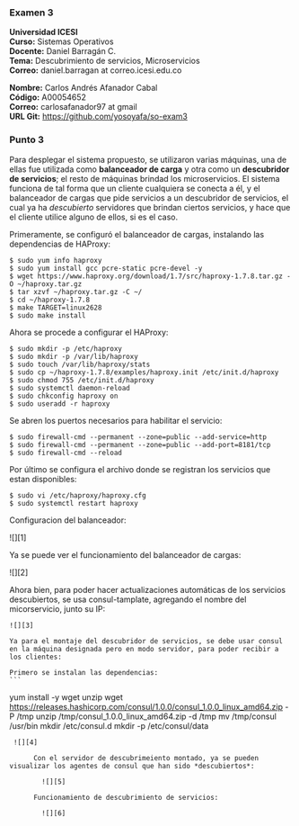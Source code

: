### Examen 3
**Universidad ICESI**  
**Curso:** Sistemas Operativos  
**Docente:** Daniel Barragán C.  
**Tema:** Descubrimiento de servicios, Microservicios  
**Correo:** daniel.barragan at correo.icesi.edu.co  

**Nombre:** Carlos Andrés Afanador Cabal  
**Código:** A00054652  
**Correo:** carlosafanador97 at gmail  
**URL Git:** https://github.com/yosoyafa/so-exam3  


### Punto 3  

Para desplegar el sistema propuesto, se utilizaron varias máquinas, una de ellas fue utilizada como **balanceador de carga** y otra como un **descubridor de servicios**; el resto de máquinas brindad los microservicios. El sistema funciona de tal forma que un cliente cualquiera se conecta a él, y el balanceador de cargas que pide servicios a un descubridor de servicios, el cual ya ha *descubierto* servidores que brindan ciertos servicios, y hace que el cliente utilice alguno de ellos, si es el caso.  
   
   Primeramente, se configuró el balanceador de cargas, instalando las dependencias de HAProxy:
   ```
$ sudo yum info haproxy
$ sudo yum install gcc pcre-static pcre-devel -y
$ wget https://www.haproxy.org/download/1.7/src/haproxy-1.7.8.tar.gz -O ~/haproxy.tar.gz
$ tar xzvf ~/haproxy.tar.gz -C ~/
$ cd ~/haproxy-1.7.8
$ make TARGET=linux2628
$ sudo make install
```

  Ahora se procede a configurar el HAProxy:  
  
  ```
  $ sudo mkdir -p /etc/haproxy
$ sudo mkdir -p /var/lib/haproxy 
$ sudo touch /var/lib/haproxy/stats
$ sudo cp ~/haproxy-1.7.8/examples/haproxy.init /etc/init.d/haproxy
$ sudo chmod 755 /etc/init.d/haproxy
$ sudo systemctl daemon-reload
$ sudo chkconfig haproxy on
$ sudo useradd -r haproxy
```

Se abren los puertos necesarios para habilitar el servicio:

```
$ sudo firewall-cmd --permanent --zone=public --add-service=http
$ sudo firewall-cmd --permanent --zone=public --add-port=8181/tcp
$ sudo firewall-cmd --reload
```

Por último se configura el archivo donde se registran los servicios que estan disponibles:

```
$ sudo vi /etc/haproxy/haproxy.cfg
$ sudo systemctl restart haproxy
``` 

Configuracion del balanceador:

  ![][1]

Ya se puede ver el funcionamiento del balanceador de cargas:

  ![][2]
  
  Ahora bien, para poder hacer actualizaciones automáticas de los servicios descubiertos, se usa consul-tamplate, agregando el nombre del micorservicio, junto su IP:
  
    ![][3]
    
    Ya para el montaje del descubridor de servicios, se debe usar consul en la máquina designada pero en modo servidor, para poder recibir a los clientes:
    
    Primero se instalan las dependencias:
    ```
 yum install -y wget unzip
 wget https://releases.hashicorp.com/consul/1.0.0/consul_1.0.0_linux_amd64.zip -P /tmp
 unzip /tmp/consul_1.0.0_linux_amd64.zip -d /tmp
 mv /tmp/consul /usr/bin
 mkdir /etc/consul.d
 mkdir -p /etc/consul/data
```
 ![][4]
      
      Con el servidor de descubrimeiento montado, ya se pueden visualizar los agentes de consul que han sido *descubiertos*:
      
        ![][5]
        
      Funcionamiento de descubrimiento de servicios:
      
        ![][6]
        
        
   

